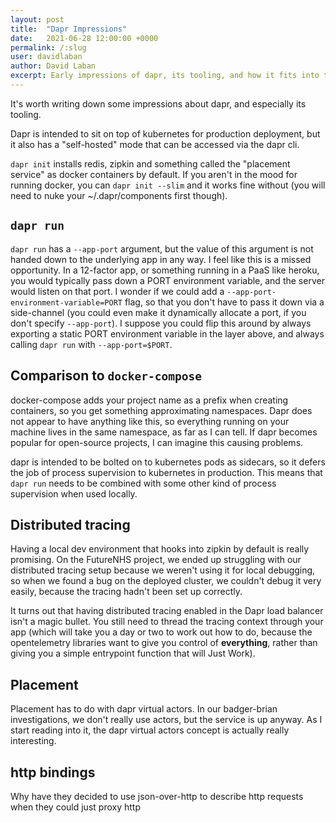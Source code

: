 ```yaml
---
layout: post
title:  "Dapr Impressions"
date:   2021-06-28 12:00:00 +0000
permalink: /:slug
user: davidlaban
author: David Laban
excerpt: Early impressions of dapr, its tooling, and how it fits into the universe
---
```


It's worth writing down some impressions about dapr, and especially its tooling.

Dapr is intended to sit on top of kubernetes for production deployment, but it also has a "self-hosted" mode that can be accessed via the dapr cli.

`dapr init` installs redis, zipkin and something called the "placement service" as docker containers by default. If you aren't in the mood for running docker, you can `dapr init --slim` and it works fine without (you will need to nuke your ~/.dapr/components first though).

## `dapr run`

`dapr run` has a `--app-port` argument, but the value of this argument is not handed down to the underlying app in any way. I feel like this is a missed opportunity. In a 12-factor app, or something running in a PaaS like heroku, you would typically pass down a PORT environment variable, and the server would listen on that port. I wonder if we could add a `--app-port-environment-variable=PORT` flag, so that you don't have to pass it down via a side-channel (you could even make it dynamically allocate a port, if you don't specify `--app-port`). I suppose you could flip this around by always exporting a static PORT environment variable in the layer above, and always calling `dapr run` with `--app-port=$PORT`.

## Comparison to `docker-compose`

docker-compose adds your project name as a prefix when creating containers, so you get something approximating namespaces. Dapr does not appear to have anything like this, so everything running on your machine lives in the same namespace, as far as I can tell. If dapr becomes popular for open-source projects, I can imagine this causing problems.

dapr is intended to be bolted on to kubernetes pods as sidecars, so it defers the job of process supervision to kubernetes in production. This means that `dapr run` needs to be combined with some other kind of process supervision when used locally.

## Distributed tracing

Having a local dev environment that hooks into zipkin by default is really promising. On the FutureNHS project, we ended up struggling with our distributed tracing setup because we weren't using it for local debugging, so when we found a bug on the deployed cluster, we couldn't debug it very easily, because the tracing hadn't been set up correctly.

It turns out that having distributed tracing enabled in the Dapr load balancer isn't a magic bullet. You still need to thread the tracing context through your app (which will take you a day or two to work out how to do, because the opentelemetry libraries want to give you control of **everything**, rather than giving you a simple entrypoint function that will Just Work).

## Placement

Placement has to do with dapr virtual actors. In our badger-brian investigations, we don't really use actors, but the service is up anyway. As I start reading into it, the dapr virtual actors concept is actually really interesting.

## http bindings

Why have they decided to use json-over-http to describe http requests when they could just proxy http
